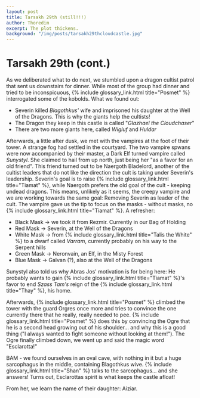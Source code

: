 ```yaml
---
layout: post
title: Tarsakh 29th (still!!!)
author: Thoredim
excerpt: The plot thickens.
background: "/img/posts/tarsakh29thcloudcastle.jpg"
---
```


# Tarsakh 29th (cont.)

As we deliberated what to do next, we stumbled upon a dragon cultist patrol
that sent us downstairs for dinner. While most of the group had dinner and
tried to be inconspicuous, {% include glossary_link.html title="Posmet" %} interrogated some of the kobolds. What we
found out:

- Severin killed *Blagothkus'* wife and imprisoned his daughter at the Well of the Dragons. This is why the giants help the cultists!
- The Dragon they keep in this castle is called "*Glazhael the Cloudchaser*"
- There are two more giants here, called *Wigluf* and *Huldar*

Afterwards, a little after dusk, we met with the vampires at the foot of
their tower. A strange fog had settled in the courtyard. The two vampire
spwans were now accompanied by their master, a Dark Elf turned vampire called
*Sunystyl*. She claimed to hail from up north, just being her "as a favor for
an old friend". This friend turned out to be Naergoth Bladelord, another of
the cultist leaders that do not like the direction the cult is taking under
Severin's leadership. Severin's goal is to raise {% include glossary_link.html title="Tiamat" %}, while Naergoth
prefers the old goal of the cult - keeping undead dragons. This means,
unlikely as it seems, the creepy vampire and we are working towards the same
goal: Removing Severin as leader of the cult. The vampire gave us the tip to
focus on the masks - without masks, no {% include glossary_link.html title="Tiamat" %}. A refresher:

- Black Mask -> we took it from Rezmir. Currently in our Bag of Holding
- Red Mask -> Severin, at the Well of the Dragons
- White Mask -> from {% include glossary_link.html title="Talis the White" %} to a dwarf called *Varram*, currently probably on his way to the Serpent hills
- Green Mask -> Neronvain, an Elf, in the Misty Forest
- Blue Mask -> Galvan (?), also at the Well of the Dragons

Sunystyl also told us why Abras Jos' motivation is for being here: He
probably wants to gain {% include glossary_link.html title="Tiamat" %}'s favor to end *Szass Tam's* reign of the {% include glossary_link.html title="Thay" %},
his home.

Afterwards, {% include glossary_link.html title="Posmet" %} climbed the tower with the guard Orgres once more and
tries to convince the one currently there that he really, really needed to
pee. {% include glossary_link.html title="Posmet" %} does this by convincing the Ogre that he is a second head growing
out of his shoulder... and why this is a good thing ("I always wanted to
fight someone without looking at them!"). The Ogre finally climbed down, we
went up and said the magic word "Esclarotta!"

BAM - we found ourselves in an oval cave, with nothing in it but a huge
sarcophagus in the middle, containing Blagothkus wive. {% include glossary_link.html title="Shan" %} talks to the
sarcophagus... and she answers! Turns out, Esclarottas spirit is what keeps
the castle afloat!

From her, we learn the name of their daughter: Aiziar.
